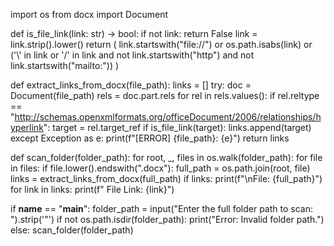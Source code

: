 import os
from docx import Document

def is_file_link(link: str) -> bool:
    if not link:
        return False
    link = link.strip().lower()
    return (
        link.startswith("file://") or
        os.path.isabs(link) or
        ('\\' in link or '/' in link and not link.startswith("http") and not link.startswith("mailto:"))
    )

def extract_links_from_docx(file_path):
    links = []
    try:
        doc = Document(file_path)
        rels = doc.part.rels
        for rel in rels.values():
            if rel.reltype == "http://schemas.openxmlformats.org/officeDocument/2006/relationships/hyperlink":
                target = rel.target_ref
                if is_file_link(target):
                    links.append(target)
    except Exception as e:
        print(f"[ERROR] {file_path}: {e}")
    return links

def scan_folder(folder_path):
    for root, _, files in os.walk(folder_path):
        for file in files:
            if file.lower().endswith(".docx"):
                full_path = os.path.join(root, file)
                links = extract_links_from_docx(full_path)
                if links:
                    print(f"\nFile: {full_path}")
                    for link in links:
                        print(f"  File Link: {link}")

if __name__ == "__main__":
    folder_path = input("Enter the full folder path to scan: ").strip('"')
    if not os.path.isdir(folder_path):
        print("Error: Invalid folder path.")
    else:
        scan_folder(folder_path)